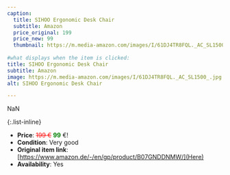 ```yaml
---
caption:
  title: SIHOO Ergonomic Desk Chair
  subtitle: Amazon
  price_original: 199
  price_new: 99
  thumbnail: https://m.media-amazon.com/images/I/61DJ4TR8FQL._AC_SL1500_.jpg
  
#what displays when the item is clicked:
title: SIHOO Ergonomic Desk Chair
subtitle: Amazon
image: https://m.media-amazon.com/images/I/61DJ4TR8FQL._AC_SL1500_.jpg
alt: SIHOO Ergonomic Desk Chair

---
```

NaN

{:.list-inline} 
- **Price**: <span style="color:red"><del>199 €</del></span> <span style="color:green">**99**</span> €!
- **Condition**: Very good
- **Original item link**: [https://www.amazon.de/-/en/gp/product/B07GNDDNMW/](Here)
- **Availability**: Yes
